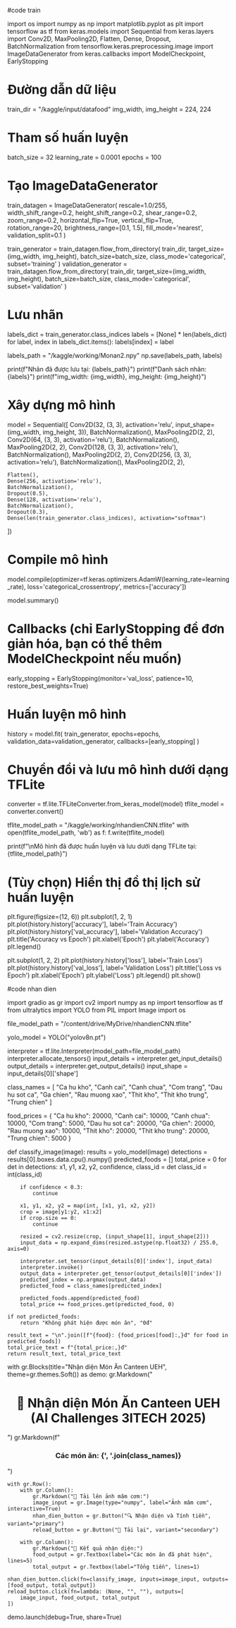 #code train

import os
import numpy as np
import matplotlib.pyplot as plt
import tensorflow as tf
from keras.models import Sequential
from keras.layers import Conv2D, MaxPooling2D, Flatten, Dense, Dropout, BatchNormalization
from tensorflow.keras.preprocessing.image import ImageDataGenerator
from keras.callbacks import ModelCheckpoint, EarlyStopping

# Đường dẫn dữ liệu
train_dir = "/kaggle/input/datafood"
img_width, img_height = 224, 224

# Tham số huấn luyện
batch_size = 32
learning_rate = 0.0001
epochs = 100

# Tạo ImageDataGenerator
train_datagen = ImageDataGenerator(
    rescale=1.0/255,
    width_shift_range=0.2,
    height_shift_range=0.2,
    shear_range=0.2,
    zoom_range=0.2,
    horizontal_flip=True,
    vertical_flip=True,
    rotation_range=20,
    brightness_range=[0.1, 1.5],
    fill_mode='nearest',
    validation_split=0.1
)

train_generator = train_datagen.flow_from_directory(
    train_dir,
    target_size=(img_width, img_height),
    batch_size=batch_size,
    class_mode='categorical',
    subset='training'
)
validation_generator = train_datagen.flow_from_directory(
    train_dir,
    target_size=(img_width, img_height),
    batch_size=batch_size,
    class_mode='categorical',
    subset='validation'
)

# Lưu nhãn
labels_dict = train_generator.class_indices
labels = [None] * len(labels_dict)
for label, index in labels_dict.items():
    labels[index] = label

labels_path = "/kaggle/working/Monan2.npy"
np.save(labels_path, labels)

print(f"Nhãn đã được lưu tại: {labels_path}")
print(f"Danh sách nhãn: {labels}")
print(f"img_width: {img_width}, img_height: {img_height}")

# Xây dựng mô hình
model = Sequential([
    Conv2D(32, (3, 3), activation='relu', input_shape=(img_width, img_height, 3)),
    BatchNormalization(),
    MaxPooling2D(2, 2),
    Conv2D(64, (3, 3), activation='relu'),
    BatchNormalization(),
    MaxPooling2D(2, 2),
    Conv2D(128, (3, 3), activation='relu'),
    BatchNormalization(),
    MaxPooling2D(2, 2),
    Conv2D(256, (3, 3), activation='relu'),
    BatchNormalization(),
    MaxPooling2D(2, 2),

    Flatten(),
    Dense(256, activation='relu'),
    BatchNormalization(),
    Dropout(0.5),
    Dense(128, activation='relu'),
    BatchNormalization(),
    Dropout(0.3),
    Dense(len(train_generator.class_indices), activation="softmax")
])

# Compile mô hình
model.compile(optimizer=tf.keras.optimizers.AdamW(learning_rate=learning_rate),
              loss='categorical_crossentropy',
              metrics=['accuracy'])

model.summary()

# Callbacks (chỉ EarlyStopping để đơn giản hóa, bạn có thể thêm ModelCheckpoint nếu muốn)
early_stopping = EarlyStopping(monitor='val_loss', patience=10, restore_best_weights=True)

# Huấn luyện mô hình
history = model.fit(
    train_generator,
    epochs=epochs,
    validation_data=validation_generator,
    callbacks=[early_stopping]
)

# Chuyển đổi và lưu mô hình dưới dạng TFLite
converter = tf.lite.TFLiteConverter.from_keras_model(model)
tflite_model = converter.convert()

tflite_model_path = "/kaggle/working/nhandienCNN.tflite"
with open(tflite_model_path, 'wb') as f:
    f.write(tflite_model)

print(f"\nMô hình đã được huấn luyện và lưu dưới dạng TFLite tại: {tflite_model_path}")

# (Tùy chọn) Hiển thị đồ thị lịch sử huấn luyện
plt.figure(figsize=(12, 6))
plt.subplot(1, 2, 1)
plt.plot(history.history['accuracy'], label='Train Accuracy')
plt.plot(history.history['val_accuracy'], label='Validation Accuracy')
plt.title('Accuracy vs Epoch')
plt.xlabel('Epoch')
plt.ylabel('Accuracy')
plt.legend()

plt.subplot(1, 2, 2)
plt.plot(history.history['loss'], label='Train Loss')
plt.plot(history.history['val_loss'], label='Validation Loss')
plt.title('Loss vs Epoch')
plt.xlabel('Epoch')
plt.ylabel('Loss')
plt.legend()
plt.show()







#code nhan dien




import gradio as gr
import cv2
import numpy as np
import tensorflow as tf
from ultralytics import YOLO
from PIL import Image
import os


file_model_path = "/content/drive/MyDrive/nhandienCNN.tflite" 



yolo_model = YOLO("yolov8n.pt")


interpreter = tf.lite.Interpreter(model_path=file_model_path)
interpreter.allocate_tensors()
input_details = interpreter.get_input_details()
output_details = interpreter.get_output_details()
input_shape = input_details[0]['shape']


class_names = [
    "Ca hu kho", "Canh cai", "Canh chua", "Com trang", "Dau hu sot ca",
    "Ga chien", "Rau muong xao", "Thit kho", "Thit kho trung", "Trung chien"
]

food_prices = {
    "Ca hu kho": 20000,
    "Canh cai": 10000,
    "Canh chua": 10000,
    "Com trang": 5000,
    "Dau hu sot ca": 20000,
    "Ga chien": 20000,
    "Rau muong xao": 10000,
    "Thit kho": 20000,
    "Thit kho trung": 20000,
    "Trung chien": 5000
}

def classify_image(image):
    results = yolo_model(image)
    detections = results[0].boxes.data.cpu().numpy()
    predicted_foods = []
    total_price = 0
    for det in detections:
        x1, y1, x2, y2, confidence, class_id = det
        class_id = int(class_id)

        if confidence < 0.3:
            continue

        x1, y1, x2, y2 = map(int, [x1, y1, x2, y2])
        crop = image[y1:y2, x1:x2]
        if crop.size == 0:
            continue

        resized = cv2.resize(crop, (input_shape[1], input_shape[2]))
        input_data = np.expand_dims(resized.astype(np.float32) / 255.0, axis=0)

        interpreter.set_tensor(input_details[0]['index'], input_data)
        interpreter.invoke()
        output_data = interpreter.get_tensor(output_details[0]['index'])
        predicted_index = np.argmax(output_data)
        predicted_food = class_names[predicted_index]

        predicted_foods.append(predicted_food)
        total_price += food_prices.get(predicted_food, 0)

    if not predicted_foods:
        return "Không phát hiện được món ăn", "0đ"

    result_text = "\n".join([f"{food}: {food_prices[food]:,}đ" for food in predicted_foods])
    total_price_text = f"{total_price:,}đ"
    return result_text, total_price_text

with gr.Blocks(title="Nhận diện Món Ăn Canteen UEH", theme=gr.themes.Soft()) as demo:
    gr.Markdown("<h1 style='text-align: center;'>🍜 Nhận diện Món Ăn Canteen UEH (AI Challenges 3ITECH 2025)</h1>")
    gr.Markdown(f"<h3 style='text-align: center;'>Các món ăn: {', '.join(class_names)}</h3>")

    with gr.Row():
        with gr.Column():
            gr.Markdown("📸 Tải lên ảnh mâm cơm:")
            image_input = gr.Image(type="numpy", label="Ảnh mâm cơm", interactive=True)
            nhan_dien_button = gr.Button("🔍 Nhận diện và Tính tiền", variant="primary")
            reload_button = gr.Button("🔄 Tải lại", variant="secondary")

        with gr.Column():
            gr.Markdown("🌼 Kết quả nhận diện:")
            food_output = gr.Textbox(label="Các món ăn đã phát hiện", lines=5)
            total_output = gr.Textbox(label="Tổng tiền", lines=1)

    nhan_dien_button.click(fn=classify_image, inputs=image_input, outputs=[food_output, total_output])
    reload_button.click(fn=lambda: (None, "", ""), outputs=[
        image_input, food_output, total_output
    ])

demo.launch(debug=True, share=True)
